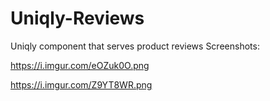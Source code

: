 # Uniqly-Reviews
Uniqly component that serves product reviews
Screenshots:

  https://i.imgur.com/eOZuk0O.png
  
  https://i.imgur.com/Z9YT8WR.png
